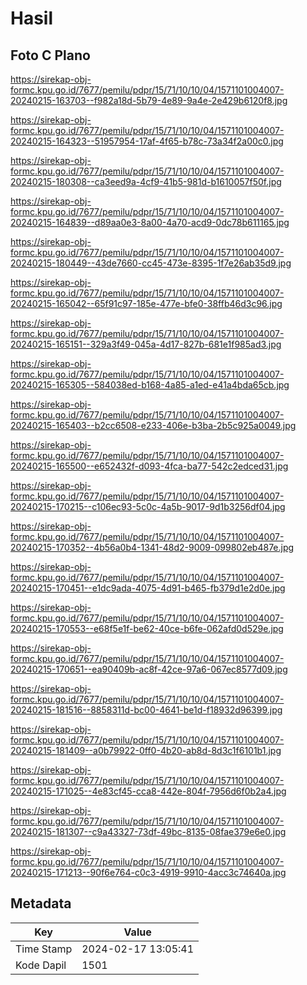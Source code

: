 # Hasil

## Foto C Plano

https://sirekap-obj-formc.kpu.go.id/7677/pemilu/pdpr/15/71/10/10/04/1571101004007-20240215-163703--f982a18d-5b79-4e89-9a4e-2e429b6120f8.jpg

https://sirekap-obj-formc.kpu.go.id/7677/pemilu/pdpr/15/71/10/10/04/1571101004007-20240215-164323--51957954-17af-4f65-b78c-73a34f2a00c0.jpg

https://sirekap-obj-formc.kpu.go.id/7677/pemilu/pdpr/15/71/10/10/04/1571101004007-20240215-180308--ca3eed9a-4cf9-41b5-981d-b1610057f50f.jpg

https://sirekap-obj-formc.kpu.go.id/7677/pemilu/pdpr/15/71/10/10/04/1571101004007-20240215-164839--d89aa0e3-8a00-4a70-acd9-0dc78b611165.jpg

https://sirekap-obj-formc.kpu.go.id/7677/pemilu/pdpr/15/71/10/10/04/1571101004007-20240215-180449--43de7660-cc45-473e-8395-1f7e26ab35d9.jpg

https://sirekap-obj-formc.kpu.go.id/7677/pemilu/pdpr/15/71/10/10/04/1571101004007-20240215-165042--65f91c97-185e-477e-bfe0-38ffb46d3c96.jpg

https://sirekap-obj-formc.kpu.go.id/7677/pemilu/pdpr/15/71/10/10/04/1571101004007-20240215-165151--329a3f49-045a-4d17-827b-681e1f985ad3.jpg

https://sirekap-obj-formc.kpu.go.id/7677/pemilu/pdpr/15/71/10/10/04/1571101004007-20240215-165305--584038ed-b168-4a85-a1ed-e41a4bda65cb.jpg

https://sirekap-obj-formc.kpu.go.id/7677/pemilu/pdpr/15/71/10/10/04/1571101004007-20240215-165403--b2cc6508-e233-406e-b3ba-2b5c925a0049.jpg

https://sirekap-obj-formc.kpu.go.id/7677/pemilu/pdpr/15/71/10/10/04/1571101004007-20240215-165500--e652432f-d093-4fca-ba77-542c2edced31.jpg

https://sirekap-obj-formc.kpu.go.id/7677/pemilu/pdpr/15/71/10/10/04/1571101004007-20240215-170215--c106ec93-5c0c-4a5b-9017-9d1b3256df04.jpg

https://sirekap-obj-formc.kpu.go.id/7677/pemilu/pdpr/15/71/10/10/04/1571101004007-20240215-170352--4b56a0b4-1341-48d2-9009-099802eb487e.jpg

https://sirekap-obj-formc.kpu.go.id/7677/pemilu/pdpr/15/71/10/10/04/1571101004007-20240215-170451--e1dc9ada-4075-4d91-b465-fb379d1e2d0e.jpg

https://sirekap-obj-formc.kpu.go.id/7677/pemilu/pdpr/15/71/10/10/04/1571101004007-20240215-170553--e68f5e1f-be62-40ce-b6fe-062afd0d529e.jpg

https://sirekap-obj-formc.kpu.go.id/7677/pemilu/pdpr/15/71/10/10/04/1571101004007-20240215-170651--ea90409b-ac8f-42ce-97a6-067ec8577d09.jpg

https://sirekap-obj-formc.kpu.go.id/7677/pemilu/pdpr/15/71/10/10/04/1571101004007-20240215-181516--8858311d-bc00-4641-be1d-f18932d96399.jpg

https://sirekap-obj-formc.kpu.go.id/7677/pemilu/pdpr/15/71/10/10/04/1571101004007-20240215-181409--a0b79922-0ff0-4b20-ab8d-8d3c1f6101b1.jpg

https://sirekap-obj-formc.kpu.go.id/7677/pemilu/pdpr/15/71/10/10/04/1571101004007-20240215-171025--4e83cf45-cca8-442e-804f-7956d6f0b2a4.jpg

https://sirekap-obj-formc.kpu.go.id/7677/pemilu/pdpr/15/71/10/10/04/1571101004007-20240215-181307--c9a43327-73df-49bc-8135-08fae379e6e0.jpg

https://sirekap-obj-formc.kpu.go.id/7677/pemilu/pdpr/15/71/10/10/04/1571101004007-20240215-171213--90f6e764-c0c3-4919-9910-4acc3c74640a.jpg


## Metadata

| Key        | Value               |
| ---------- | ------------------- |
| Time Stamp | 2024-02-17 13:05:41 |
| Kode Dapil | 1501                |



